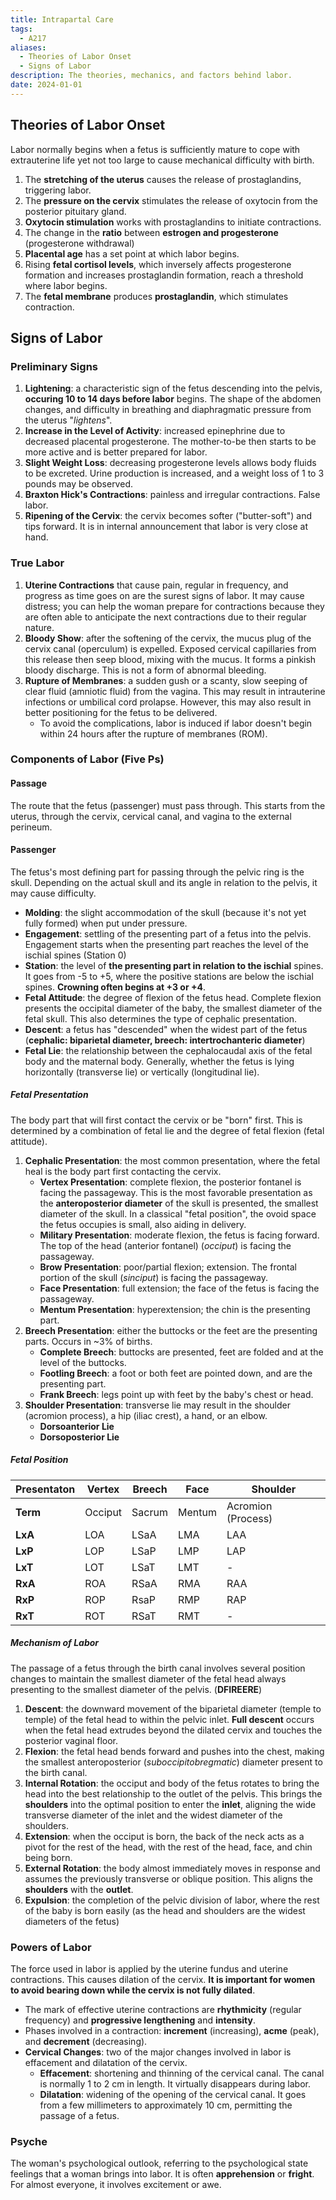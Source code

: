 ```yaml
---
title: Intrapartal Care
tags:
  - A217
aliases:
  - Theories of Labor Onset
  - Signs of Labor
description: The theories, mechanics, and factors behind labor.
date: 2024-01-01
---
```

## Theories of Labor Onset
Labor normally begins when a fetus is sufficiently mature to cope with extrauterine life yet not too large to cause mechanical difficulty with birth.
1. The **stretching of the uterus** causes the release of prostaglandins, triggering labor.
2. The **pressure on the cervix** stimulates the release of oxytocin from the posterior pituitary gland.
3. **Oxytocin stimulation** works with prostaglandins to initiate contractions.
4. The change in the **ratio** between **estrogen and progesterone** (progesterone withdrawal)
5. **Placental age** has a set point at which labor begins.
6. Rising **fetal cortisol levels**, which inversely affects progesterone formation and increases prostaglandin formation, reach a threshold where labor begins.
7. The **fetal membrane** produces **prostaglandin**, which stimulates contraction.
## Signs of Labor
### Preliminary Signs
1. **Lightening**: a characteristic sign of the fetus descending into the pelvis, **occuring 10 to 14 days before labor** begins. The shape of the abdomen changes, and difficulty in breathing and diaphragmatic pressure from the uterus "*lightens*".
2. **Increase in the Level of Activity**: increased epinephrine due to decreased placental progesterone. The mother-to-be then starts to be more active and is better prepared for labor.
3. **Slight Weight Loss**: decreasing progesterone levels allows body fluids to be excreted. Urine production is increased, and a weight loss of 1 to 3 pounds may be observed.
4. **Braxton Hick's Contractions**: painless and irregular contractions. False labor.
5. **Ripening of the Cervix**: the cervix becomes softer ("butter-soft") and tips forward. It is in internal announcement that labor is very close at hand.
### True Labor
1. **Uterine Contractions** that cause pain, regular in frequency, and progress as time goes on are the surest signs of labor. It may cause distress; you can help the woman prepare for contractions because they are often able to anticipate the next contractions due to their regular nature.
2. **Bloody Show**: after the softening of the cervix, the mucus plug of the cervix canal (operculum) is expelled. Exposed cervical capillaries from this release then seep blood, mixing with the mucus. It forms a pinkish bloody discharge. This is not a form of abnormal bleeding.
3. **Rupture of Membranes**: a sudden gush or a scanty, slow seeping of clear fluid (amniotic fluid) from the vagina. This may result in intrauterine infections or umbilical cord prolapse. However, this may also result in better positioning for the fetus to be delivered.
	- To avoid the complications, labor is induced if labor doesn't begin within 24 hours after the rupture of membranes (ROM).
### Components of Labor (Five Ps)
#### Passage
The route that the fetus (passenger) must pass through. This starts from the uterus, through the cervix, cervical canal, and vagina to the external perineum.
#### Passenger
The fetus's most defining part for passing through the pelvic ring is the skull. Depending on the actual skull and its angle in relation to the pelvis, it may cause difficulty.
- **Molding**: the slight accommodation of the skull (because it's not yet fully formed) when put under pressure.
- **Engagement**: settling of the presenting part of a fetus into the pelvis. Engagement starts when the presenting part reaches the level of the ischial spines (Station 0)
- **Station**: the level of **the presenting part in relation to the ischial** spines. It goes from -5 to +5, where the positive stations are below the ischial spines. **Crowning often begins at +3 or +4**.
- **Fetal Attitude**: the degree of flexion of the fetus head. Complete flexion presents the occipital diameter of the baby, the smallest diameter of the fetal skull. This also determines the type of cephalic presentation.
- **Descent**: a fetus has "descended" when the widest part of the fetus (**cephalic: biparietal diameter, breech: intertrochanteric diameter**)
- **Fetal Lie**: the relationship between the cephalocaudal axis of the fetal body and the maternal body. Generally, whether the fetus is lying horizontally (transverse lie) or vertically (longitudinal lie).
##### Fetal Presentation
The body part that will first contact the cervix or be "born" first. This is determined by a combination of fetal lie and the degree of fetal flexion (fetal attitude).
1. **Cephalic Presentation**: the most common presentation, where the fetal heal is the body part first contacting the cervix.
	- **Vertex Presentation**: complete flexion, the posterior fontanel is facing the passageway. This is the most favorable presentation as the **anteroposterior diameter** of the skull is presented, the smallest diameter of the skull. In a classical "fetal position", the ovoid space the fetus occupies is small, also aiding in delivery.
	- **Military Presentation**: moderate flexion, the fetus is facing forward. The top of the head (anterior fontanel) (*occiput*) is facing the passageway.
	- **Brow Presentation**: poor/partial flexion; extension. The frontal portion of the skull (*sinciput*) is facing the passageway.
	- **Face Presentation**: full extension; the face of the fetus is facing the passageway.
	- **Mentum Presentation**: hyperextension; the chin is the presenting part.
2. **Breech Presentation**: either the buttocks or the feet are the presenting parts. Occurs in ~3% of births.
	- **Complete Breech**: buttocks are presented, feet are folded and at the level of the buttocks.
	- **Footling Breech**: a foot or both feet are pointed down, and are the presenting part.
	- **Frank Breech**: legs point up with feet by the baby's chest or head.
3. **Shoulder Presentation**: transverse lie may result in the shoulder (acromion process), a hip (iliac crest), a hand, or an elbow.
	- **Dorsoanterior Lie**
	- **Dorsoposterior Lie**
##### Fetal Position
|**Presentaton**|Vertex|Breech|Face|Shoulder|
|-|-|-|-|-|
|**Term**|Occiput|Sacrum|Mentum|Acromion (Process)|
|**LxA**|LOA|LSaA|LMA|LAA|
|**LxP**|LOP|LSaP|LMP|LAP|
|**LxT**|LOT|LSaT|LMT|-|
|**RxA**|ROA|RSaA|RMA|RAA|
|**RxP**|ROP|RsaP|RMP|RAP|
|**RxT**|ROT|RSaT|RMT|-|
##### Mechanism of Labor
The passage of a fetus through the birth canal involves several position changes to maintain the smallest diameter of the fetal head always presenting to the smallest diameter of the pelvis. (**DFIREERE**)
1. **Descent**: the downward movement of the biparietal diameter (temple to temple) of the fetal head to within the pelvic inlet. **Full descent** occurs when the fetal head extrudes beyond the dilated cervix and touches the posterior vaginal floor.
2. **Flexion**: the fetal head bends forward and pushes into the chest, making the smallest anteroposterior (*suboccipitobregmatic*) diameter present to the birth canal.
3. **Internal Rotation**: the occiput and body of the fetus rotates to bring the head into the best relationship to the outlet of the pelvis. This brings the **shoulders** into the optimal position to enter the **inlet**, aligning the wide transverse diameter of the inlet and the widest diameter of the shoulders.
4. **Extension**: when the occiput is born, the back of the neck acts as a pivot for the rest of the head, with the rest of the head, face, and chin being born.
5. **External Rotation**: the body almost immediately moves in response and assumes the previously transverse or oblique position. This aligns the **shoulders** with the **outlet**.
6. **Expulsion**: the completion of the pelvic division of labor, where the rest of the baby is born easily (as the head and shoulders are the widest diameters of the fetus)
### Powers of Labor
The force used in labor is applied by the uterine fundus and uterine contractions. This causes dilation of the cervix. **It is important for women to avoid bearing down while the cervix is not fully dilated**.
- The mark of effective uterine contractions are **rhythmicity** (regular frequency) and **progressive lengthening** and **intensity**.
- Phases involved in a contraction: **increment** (increasing), **acme** (peak), and **decrement** (decreasing).
- **Cervical Changes**: two of the major changes involved in labor is effacement and dilatation of the cervix.
	- **Effacement**: shortening and thinning of the cervical canal. The canal is normally 1 to 2 cm in length. It virtually disappears during labor.
	- **Dilatation**: widening of the opening of the cervical canal. It goes from a few millimeters to approximately 10 cm, permitting the passage of a fetus.
### Psyche
The woman's psychological outlook, referring to the psychological state feelings that a woman brings into labor. It is often **apprehension** or **fright**. For almost everyone, it involves excitement or awe.